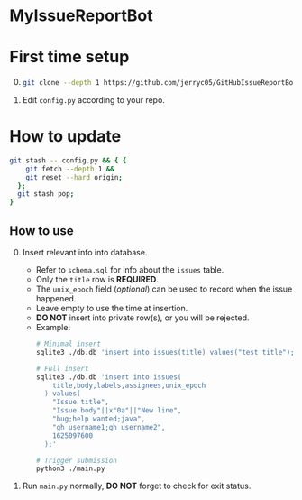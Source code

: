 # MyIssueReportBot

# First time setup

0.  ```sh
    git clone --depth 1 https://github.com/jerryc05/GitHubIssueReportBot.git
    ```

0.  Edit `config.py` according to your repo.

# How to update

```sh
git stash -- config.py && { {
    git fetch --depth 1 &&
    git reset --hard origin;
  };
  git stash pop;
}
```

## How to use

0.  Insert relevant info into database.
    - Refer to `schema.sql` for info about the `issues` table.
    - Only the `title` row is __REQUIRED__.
    - The `unix_epoch` field (_optional_) can be used to record when the issue happened.
    - Leave empty to use the time at insertion.
    - __DO NOT__ insert into private row(s), or you will be rejected.
    - Example:
      ```sh
      # Minimal insert
      sqlite3 ./db.db 'insert into issues(title) values("test title");'

      # Full insert
      sqlite3 ./db.db 'insert into issues(
          title,body,labels,assignees,unix_epoch
        ) values(
          "Issue title",
          "Issue body"||x"0a"||"New line",
          "bug;help wanted;java",
          "gh_username1;gh_username2",
          1625097600
        );'

      # Trigger submission
      python3 ./main.py
      ```

0.  Run `main.py` normally, __DO NOT__ forget to check for exit status.
